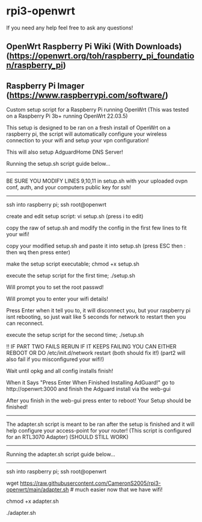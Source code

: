 # rpi3-openwrt

If you need any help feel free to ask any questions!

## OpenWrt Raspberry Pi Wiki (With Downloads) (https://openwrt.org/toh/raspberry_pi_foundation/raspberry_pi)

## Raspberry Pi Imager (https://www.raspberrypi.com/software/)

Custom setup script for a Raspberry Pi running OpenWrt (This was tested on a Raspberry Pi 3b+ running OpenWrt 22.03.5)

This setup is designed to be ran on a fresh install of OpenWrt on a raspberry pi, the script will automatically configure your wireless connection to your wifi and setup your vpn configuration!

This will also setup AdguardHome DNS Server!

Running the setup.sh script guide below...

------------------------------------------------------------------------

BE SURE YOU MODIFY LINES 9,10,11 in setup.sh with your uploaded ovpn conf, auth, and your computers public key for ssh!

-----

ssh into raspberry pi; ssh root@openwrt

create and edit setup script: vi setup.sh (press i to edit)

copy the raw of setup.sh and modify the config in the first few lines to fit your wifi!

copy your modified setup.sh and paste it into setup.sh (press ESC then : then wq then press enter)

make the setup script executable; chmod +x setup.sh

execute the setup script for the first time; ./setup.sh

Will prompt you to set the root passwd!

Will prompt you to enter your wifi details!

Press Enter when it tell you to, it will disconnect you, but your raspberry pi isnt rebooting, so just wait like 5 seconds for network to restart then you can reconnect.

execute the setup script for the second time; ./setup.sh

!! IF PART TWO FAILS RERUN IF IT KEEPS FAILING YOU CAN EITHER REBOOT OR DO /etc/init.d/network restart (both should fix it!) (part2 will also fail if you misconfigured your wifi!)

Wait until opkg and all config installs finish!

When it Says "Press Enter When Finished Installing AdGuard!" go to http://openwrt:3000 and finish the Adguard install via the web-gui

After you finish in the web-gui press enter to reboot! Your Setup should be finished!

------------------------------------------------------------------------

The adapter.sh script is meant to be ran after the setup is finished and it will help configure your access-point for your router! (This script is configured for an RTL3070 Adapter) (SHOULD STILL WORK)

------------------------------------------------------------------------

Running the adapter.sh script guide below...

-----

ssh into raspberry pi; ssh root@openwrt

wget https://raw.githubusercontent.com/CameronS2005/rpi3-openwrt/main/adapter.sh # much easier now that we have wifi!

chmod +x adapter.sh

./adapter.sh

##
